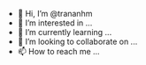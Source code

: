 - 👋 Hi, I’m @trananhm
- 👀 I’m interested in ...
- 🌱 I’m currently learning ...
- 💞️ I’m looking to collaborate on ...
- 📫 How to reach me ...

<!---
trananhm/trananhm is a ✨ special ✨ repository because its `README.md` (this file) appears on your GitHub profile.
You can click the Preview link to take a look at your changes.
--->
